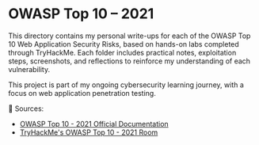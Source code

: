 # OWASP Top 10 – 2021

This directory contains my personal write-ups for each of the OWASP Top 10 Web Application Security Risks, based on hands-on labs completed through TryHackMe. Each folder includes practical notes, exploitation steps, screenshots, and reflections to reinforce my understanding of each vulnerability.

This project is part of my ongoing cybersecurity learning journey, with a focus on web application penetration testing.

📘 Sources: 
- [OWASP Top 10 - 2021 Official Documentation](https://owasp.org/Top10/)
- [TryHackMe's OWASP Top 10 - 2021 Room](https://tryhackme.com/room/owasptop102021)
